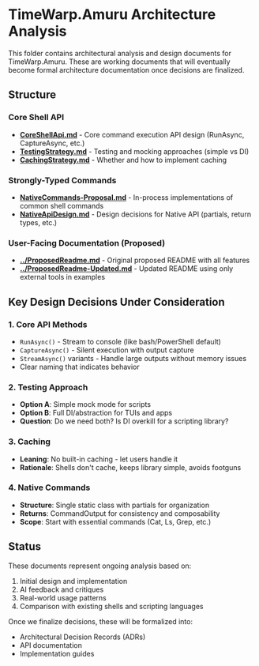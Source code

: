 # TimeWarp.Amuru Architecture Analysis

This folder contains architectural analysis and design documents for TimeWarp.Amuru. These are working documents that will eventually become formal architecture documentation once decisions are finalized.

## Structure

### Core Shell API
- **[CoreShellApi.md](CoreShellApi.md)** - Core command execution API design (RunAsync, CaptureAsync, etc.)
- **[TestingStrategy.md](TestingStrategy.md)** - Testing and mocking approaches (simple vs DI)
- **[CachingStrategy.md](CachingStrategy.md)** - Whether and how to implement caching

### Strongly-Typed Commands
- **[NativeCommands-Proposal.md](NativeCommands-Proposal.md)** - In-process implementations of common shell commands
- **[NativeApiDesign.md](NativeApiDesign.md)** - Design decisions for Native API (partials, return types, etc.)

### User-Facing Documentation (Proposed)
- **[../ProposedReadme.md](../ProposedReadme.md)** - Original proposed README with all features
- **[../ProposedReadme-Updated.md](../ProposedReadme-Updated.md)** - Updated README using only external tools in examples

## Key Design Decisions Under Consideration

### 1. Core API Methods
- `RunAsync()` - Stream to console (like bash/PowerShell default)
- `CaptureAsync()` - Silent execution with output capture
- `StreamAsync()` variants - Handle large outputs without memory issues
- Clear naming that indicates behavior

### 2. Testing Approach
- **Option A**: Simple mock mode for scripts
- **Option B**: Full DI/abstraction for TUIs and apps
- **Question**: Do we need both? Is DI overkill for a scripting library?

### 3. Caching
- **Leaning**: No built-in caching - let users handle it
- **Rationale**: Shells don't cache, keeps library simple, avoids footguns

### 4. Native Commands
- **Structure**: Single static class with partials for organization
- **Returns**: CommandOutput for consistency and composability
- **Scope**: Start with essential commands (Cat, Ls, Grep, etc.)

## Status

These documents represent ongoing analysis based on:
1. Initial design and implementation
2. AI feedback and critiques
3. Real-world usage patterns
4. Comparison with existing shells and scripting languages

Once we finalize decisions, these will be formalized into:
- Architectural Decision Records (ADRs)
- API documentation
- Implementation guides